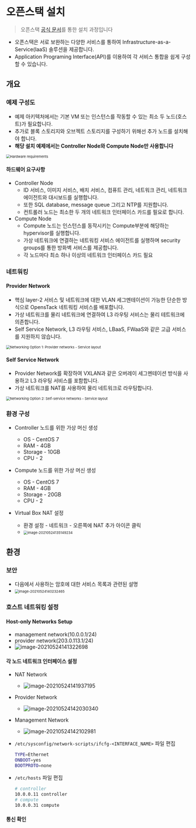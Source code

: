 # 오픈스택 설치

> 오픈스택 [공식 문서](https://docs.openstack.org/ko_KR/install-guide/)를 통한 설치 과정입니다

- 오픈스택은 서로 보완하는 다양한 서비스를 통하여 Infrastructure-as-a-Service(IaaS) 솔루션을 제공합니다.
- Application Programing Interface(API)를 이용하여 각 서비스 통합을 쉽게 구성할 수 있습니다.



## 개요

### 예제 구성도

- 예제 아키텍처에서는 기본 VM 또는 인스턴스를 작동할 수 있는 최소 두 노드(호스트)가 필요합니다.
- 추가로 블록 스토리지와 오브젝트 스토리지를 구성하기 위해선 추가 노드를 설치해야 합니다.
- **해당 설치 예제에서는 Controller Node와 Compute Node만 사용합니다**

<img src="images/hwreqs.png" alt="Hardware requirements" style="zoom:67%;" />

#### 하드웨어 요구사항

- Controller Node
  - ID 서비스, 이미지 서비스, 배치 서비스, 컴퓨트 관리, 네트워크 관리, 네트워크 에이전트와 대시보드를 실행합니다.
  - 또한 SQL database, message queue 그리고 NTP를 지원합니다.
  - 컨트롤러 노드는 최소한 두 개의 네트워크 인터페이스 카드를 필요로 합니다.
- Compute Node
  - Compute 노드는 인스턴스를 동작시키는 Compute부분에 해당하는 hypervisor를 실행합니다.
  - 가상 네트워크에 연결하는 네트워킹 서비스 에이전트를 실행하며 security groups를 통한 방화벽 서비스를 제공합니다.
  - 각 노드마다 최소 하나 이상의 네트워크 인터페이스 카드 필요



### 네트워킹

#### Provider Network

- 핵심 layer-2 서비스 및 네트워크에 대한 VLAN 세그멘테이션이 가능한 단순한 방식으로 OpensTack 네트워킹 서비스를 배포합니다.
- 가상 네트워크를 물리 네트워크에 연결하여 L3 라우팅 서비스는 물리 테트워크에 의존합니다.
- Self Service Network, L3 라우팅 서비스, LBaaS, FWaaS와 같은 고급 서비스를 지원하지 않습니다.

<img src="https://docs.openstack.org/ko_KR/install-guide/_images/network1-services.png" alt="Networking Option 1: Provider networks - Service layout" style="zoom:67%;" />

#### Self Service Network

- Provider Network를 확장하여 VXLAN과 같은 오버레이 세그멘테이션 방식을 사용하고 L3 라우팅 서비스를 포함합니다.
- 가상 네트워크를 NAT를 사용하여 물리 네트워크로 라우팅합니다.

<img src="https://docs.openstack.org/ko_KR/install-guide/_images/network2-services.png" alt="Networking Option 2: Self-service networks - Service layout" style="zoom:67%;" />



### 환경 구성

- Controller 노드를 위한 가상 머신 생성
  - OS - CentOS 7
  - RAM - 4GB
  -  Storage - 10GB
  - CPU - 2
- Compute 노드를 위한 가상 머신 생성
  - OS - CentOS 7
  - RAM - 4GB
  - Storage - 20GB
  - CPU - 2

- Virtual Box NAT 설정
  - 환경 설정 - 네트워크 - 오른쪽에 NAT 추가 아이콘 클릭
  - <img src="images/image-20210524135149234.png" alt="image-20210524135149234" style="zoom:67%;" />



## 환경

### 보안

- 다음에서 사용하는 암호에 대한 서비스 목록과 관련된 설명
- <img src="images/image-20210524140232465.png" alt="image-20210524140232465" style="zoom:67%;" />



### 호스트 네트워킹 설정

#### Host-only Networks Setup

- management network(10.0.0.1/24)
- provider network(203.0.113.1/24)
- ![image-20210524141322698](images/image-20210524141322698.png)

#### 각 노드 네트워크 인터페이스 설정

- NAT Network
  - ![image-20210524141937195](images/image-20210524141937195.png)

- Provider Network
  - ![image-20210524142030340](images/image-20210524142030340.png)

- Management Network
  - ![image-20210524142102981](images/image-20210524142102981.png)

- `/etc/sysconfig/network-scripts/ifcfg-<INTERFACE_NAME>` 파일 편집

  ```bash
  TYPE=Ethernet
  ONBOOT=yes
  BOOTPROTO=none
  ```

- `/etc/hosts` 파일 편집

  ```bash
  # controller
  10.0.0.11	controller
  # compute
  10.0.0.31	compute
  ```

#### 통신 확인

